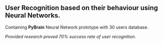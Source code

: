 <h2>User Recognition based on their behaviour using Neural Networks.</h2>
<p>Containing <b>PyBrain</b> Neural Network prototype with 30 users database.</p>
<i>Provided research proved 70% success rate of user recognition.</i>
